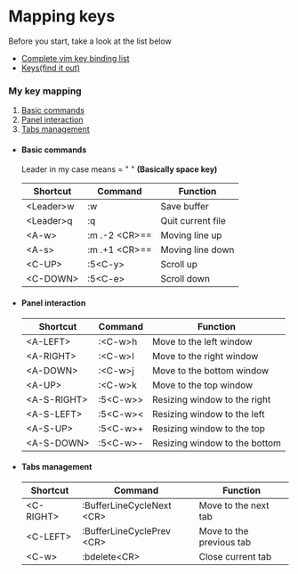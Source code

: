 <h1>Mapping keys</h1>
<p>Before you start, take a look at the list below </p>
<ul>    
  <li><a href="https://hea-www.harvard.edu/~fine/Tech/vi.html">Complete vim key binding list</a></li>
  <li><a href="#">Keys(find it out)</a></li>
</ul>
<h3>My key mapping</h3>
<ol>
  <li><a href="#basic-commands">Basic commands</a></li>
  <li><a href="#panel-interaction">Panel interaction</a></li>
  <li><a href="#tabs-management">Tabs management</a></li>
</ol>
<ul>
<li><h4>Basic commands</h4></li>
<p>Leader in my case means = " " <b>(Basically space key)</b></p>
 <table id="basic-commands">
    <thead>
      <tr>
      <th>Shortcut</th>
      <th>Command</th>
      <th>Function</th>
      </tr>
    </thead>
    <tbody>
      <tr>
        <td>&lt;Leader&gtw</td>
        <td>:w</td>
        <td>Save buffer</td>
      </tr>
      <tr>
        <td>&lt;Leader&gtq</td>
        <td>:q</td>
        <td>Quit current file</td>
      </tr>
      <tr>
        <td>&lt;A-w&gt</td>
        <td>:m .-2 &lt;CR&gt;==</td>
        <td>Moving line up</td>
      </tr>
      <tr>
        <td>&lt;A-s&gt</td>
        <td>:m .+1 &lt;CR&gt;==</td>
        <td>Moving line down</td>
      </tr>
      <tr>
        <td>&lt;C-UP&gt</td>
        <td>:5&lt;C-y&gt;</td>
        <td>Scroll up</td>
      </tr>
      <tr>
        <td>&lt;C-DOWN&gt</td>
        <td>:5&lt;C-e&gt;</td>
        <td>Scroll down</td>
      </tr>
    </tbody>
  </table>
  <li><h4>Panel interaction</h4></li>
  <table id="panel-interaction">
    <thead>
      <tr>
      <th>Shortcut</th>
      <th>Command</th>
      <th>Function</th>
      </tr>
    </thead>
    <tbody>
      <tr>
        <td>&lt;A-LEFT&gt;</td>
        <td>:&lt;C-w&gt;h</td>
        <td>Move to the left window </td>
      </tr>
      <tr>
        <td>&lt;A-RIGHT&gt;</td>
        <td>:&lt;C-w&gt;l</td>
        <td>Move to the right window </td>
      </tr>
      <tr>
        <td>&lt;A-DOWN&gt;</td>
        <td>:&lt;C-w&gt;j</td>
        <td>Move to the bottom window </td>
      </tr>
      <tr>
        <td>&lt;A-UP&gt;</td>
        <td>:&lt;C-w&gt;k</td>
        <td>Move to the top window </td>
      </tr>
      <tr>
        <td>&lt;A-S-RIGHT&gt;</td>
        <td>:5&lt;C-w&gt&gt;</td>
        <td>Resizing window to the right</td>
      </tr>
      <tr>
        <td>&lt;A-S-LEFT&gt;</td>
        <td>:5&lt;C-w&gt&lt;</td>
        <td>Resizing window to the left</td>
      </tr>
      <tr>
        <td>&lt;A-S-UP&gt;</td>
        <td>:5&lt;C-w&gt+</td>
        <td>Resizing window to the top</td>
      </tr>
      <tr>
        <td>&lt;A-S-DOWN&gt;</td>
        <td>:5&lt;C-w&gt-</td>
        <td>Resizing window to the bottom</td>
      </tr>
    </tbody>
  </table>
  <li><h4>Tabs management</h4></li>
  <table id="tabs-management">
    <thead>
      <tr>
      <th>Shortcut</th>
      <th>Command</th>
      <th>Function</th>
      </tr>
    </thead>
    <tbody>
      <tr>
        <td>&lt;C-RIGHT&gt;</td>
        <td>:BufferLineCycleNext &ltCR&gt;</td>
        <td>Move to the next tab </td>
      </tr>
      <tr>
        <td>&lt;C-LEFT&gt;</td>
        <td>:BufferLineCyclePrev &ltCR&gt;</td>
        <td>Move to the previous tab </td>
      </tr>
      <tr>
        <td>&lt;C-w&gt;</td>
        <td>:bdelete&lt;CR&gt;</td>
        <td>Close current tab</td>
      </tr>
    </tbody>
  </table>
</ul>
